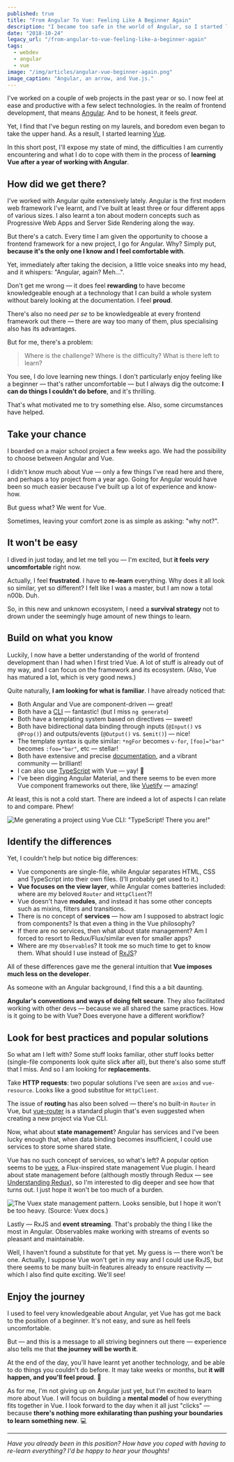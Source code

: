```yaml
---
published: true
title: "From Angular To Vue: Feeling Like A Beginner Again"
description: "I became too safe in the world of Angular, so I started learning Vue.js. Do I feel like a noob? Yes. Is it worth it? Totally."
date: "2018-10-24"
legacy_url: "/from-angular-to-vue-feeling-like-a-beginner-again"
tags:
  - webdev
  - angular
  - vue
image: "/img/articles/angular-vue-beginner-again.png"
image_caption: "Angular, an arrow, and Vue.js."
---
```


I've worked on a couple of web projects in the past year or so. I now feel at ease and productive with a few select technologies. In the realm of frontend development, that means [Angular](https://angular.io). And to be honest, it feels _great_.

Yet, I find that I've begun resting on my laurels, and boredom even began to take the upper hand. As a result, I started learning [Vue](https://vuejs.org).

In this short post, I'll expose my state of mind, the difficulties I am currently encountering and what I do to cope with them in the process of **learning Vue after a year of working with Angular**.

## How did we get there?

I've worked with Angular quite extensively lately. Angular is the first modern web framework I've learnt, and I've built at least three or four different apps of various sizes. I also learnt a ton about modern concepts such as Progressive Web Apps and Server Side Rendering along the way.

But there's a catch. Every time I am given the opportunity to choose a frontend framework for a new project, I go for Angular. Why? Simply put, **because it's the only one I know and I feel comfortable with**.

Yet, immediately after taking the decision, a little voice sneaks into my head, and it whispers: "Angular, again? Meh…".

Don't get me wrong — it does feel **rewarding** to have become knowledgeable enough at a technology that I can build a whole system without barely looking at the documentation. I feel **proud**.

There's also no need _per se_ to be knowledgeable at every frontend framework out there — there are way too many of them, plus specialising also has its advantages.

But for me, there's a problem:

> Where is the challenge? Where is the difficulty? What is there left to learn?

You see, I do love learning new things. I don't particularly enjoy feeling like a beginner — that's rather uncomfortable — but I always dig the outcome: **I can do things I couldn't do before**, and it's thrilling.

That's what motivated me to try something else. Also, some circumstances have helped.

## Take your chance

I boarded on a major school project a few weeks ago. We had the possibility to choose between Angular and Vue.

I didn't know much about Vue — only a few things I've read here and there, and perhaps a toy project from a year ago. Going for Angular would have been so much easier because I've built up a lot of experience and know-how.

But guess what? We went for Vue.

Sometimes, leaving your comfort zone is as simple as asking: "why not?".

## It won't be easy

I dived in just today, and let me tell you — I'm excited, but **it feels _very_ uncomfortable** right now.

Actually, I feel **frustrated**. I have to **re-learn** everything. Why does it all look so similar, yet so different? I felt like I was a master, but I am now a total n00b. Duh.

So, in this new and unknown ecosystem, I need a **survival strategy** not to drown under the seemingly huge amount of new things to learn.

## Build on what you know

Luckily, I now have a better understanding of the world of frontend development than I had when I first tried Vue. A lot of stuff is already out of my way, and I can focus on the framework and its ecosystem. (Also, Vue has matured a lot, which is very good news.)

Quite naturally, **I am looking for what is familiar**. I have already noticed that:

- Both Angular and Vue are component-driven — great!
- Both have a [CLI](https://cli.vuejs.org) — fantastic! (but I miss `ng generate`)
- Both have a templating system based on directives — sweet!
- Both have bidirectional data binding through inputs (`@Input()` vs `@Prop()`) and outputs/events (`@Output()` vs. `$emit()`) — nice!
- The template syntax is quite similar: `*ngFor` becomes `v-for`, `[foo]="bar"` becomes `:foo="bar"`, etc — stellar!
- Both have extensive and precise [documentation](https://vuejs.org/v2/guide/), and a vibrant community — brilliant!
- I can also use [TypeScript](https://vuejs.org/v2/guide/typescript.html) with Vue — yay! 🎉
- I've been digging Angular Material, and there seems to be even more Vue component frameworks out there, like [Vuetify](https://vuetifyjs.com) — amazing!

At least, this is not a cold start. There are indeed a lot of aspects I can relate to and compare. Phew!

![Me generating a project using Vue CLI: "TypeScript! There you are!"](https://florimondmanca-personal-website.s3.amazonaws.com/media/markdownx/7af66c43-a947-4a81-aad8-5d5b6bb55cbc.png)

## Identify the differences

Yet, I couldn't help but notice big differences:

- Vue components are single-file, while Angular separates HTML, CSS and TypeScript into their own files. (I'll probably get used to it.)
- **Vue focuses on the view layer**, while Angular comes batteries included: where are my beloved `Router` and `HttpClient`?!
- Vue doesn't have **modules**, and instead it has some other concepts such as mixins, filters and transitions.
- There is no concept of **services** — how am I supposed to abstract logic from components? Is that even a thing in the Vue philosophy?
- If there are no services, then what about state management? Am I forced to resort to Redux/Flux/similar even for smaller apps?
- Where are my `Observable`s? It took me so much time to get to know them. What should I use instead of [RxJS](https://angular.io/guide/rx-library)?

All of these differences gave me the general intuition that **Vue imposes much less on the developer**.

As someone with an Angular background, I find this a a bit daunting.

**Angular's conventions and ways of doing felt secure**. They also facilitated working with other devs — because we all shared the same practices. How is it going to be with Vue? Does everyone have a different workflow?

## Look for best practices and popular solutions

So what am I left with? Some stuff looks familiar, other stuff looks better (single-file components look quite slick after all), but there's also some stuff that I miss. And so I am looking for **replacements**.

Take **HTTP requests**: two popular solutions I've seen are `axios` and `vue-resource`. Looks like a good substitue for `HttpClient`.

The issue of **routing** has also been solved — there's no built-in `Router` in Vue, but [vue-router](https://router.vuejs.org) is a standard plugin that's even suggested when creating a new project via Vue CLI.

Now, what about **state management**? Angular has services and I've been lucky enough that, when data binding becomes insufficient, I could use services to store some shared state.

Vue has no such concept of services, so what's left? A popular option seems to be [vuex](https://vuex.vuejs.org), a Flux-inspired state management Vue plugin. I heard about state management before (although mostly through Redux — see [Understanding Redux](https://medium.freecodecamp.org/understanding-redux-the-worlds-easiest-guide-to-beginning-redux-c695f45546f6)), so I'm interested to dig deeper and see how that turns out. I just hope it won't be too much of a burden.

![The Vuex state management pattern. Looks sensible, but I hope it won't be too heavy. (Source: Vuex docs.)](https://vuex.vuejs.org/vuex.png)

Lastly — RxJS and **event streaming**. That's probably the thing I like the most in Angular. Observables make working with streams of events so pleasant and maintainable.

Well, I haven't found a substitute for that yet. My guess is — there won't be one. Actually, I suppose Vue won't get in my way and I could use RxJS, but there seems to be many built-in features already to ensure reactivity — which I also find quite exciting. We'll see!

## Enjoy the journey

I used to feel very knowledgeable about Angular, yet Vue has got me back to the position of a beginner. It's not easy, and sure as hell feels uncomfortable.

But — and this is a message to all striving beginners out there — experience also tells me that **the journey will be worth it**.

At the end of the day, you'll have learnt yet another technology, and be able to do things you couldn't do before. It may take weeks or months, but **it will happen, and you'll feel proud**. 💪

As for me, I'm not giving up on Angular just yet, but I'm excited to learn more about Vue. I will focus on building a **mental model** of how everything fits together in Vue. I look forward to the day when it all just "clicks" — because **there's nothing more exhilarating than pushing your boundaries to learn something new**. 💻

---

_Have you already been in this position? How have you coped with having to re-learn everything? I'd be happy to hear your thoughts!_
